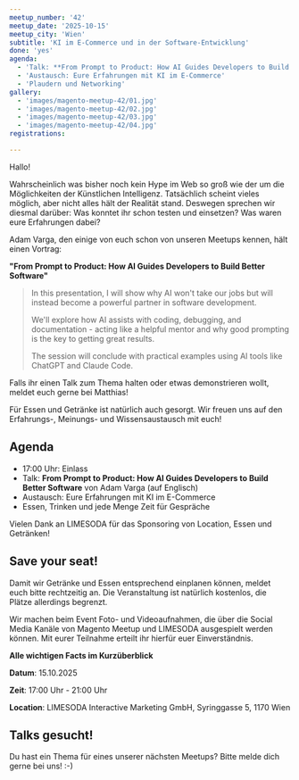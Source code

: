 ```yaml
---
meetup_number: '42'
meetup_date: '2025-10-15'
meetup_city: 'Wien'
subtitle: 'KI im E-Commerce und in der Software-Entwicklung'
done: 'yes'
agenda:
  - 'Talk: **From Prompt to Product: How AI Guides Developers to Build Better Software** von Adam Varga'
  - 'Austausch: Eure Erfahrungen mit KI im E-Commerce'
  - 'Plaudern und Networking'
gallery:
  - 'images/magento-meetup-42/01.jpg'
  - 'images/magento-meetup-42/02.jpg'
  - 'images/magento-meetup-42/03.jpg'
  - 'images/magento-meetup-42/04.jpg'
registrations:

---
```


Hallo!

Wahrscheinlich was bisher noch kein Hype im Web so groß wie der um die Möglichkeiten der Künstlichen Intelligenz. Tatsächlich scheint vieles möglich, aber nicht alles hält der Realität stand. Deswegen sprechen wir diesmal darüber: Was konntet ihr schon testen und einsetzen? Was waren eure Erfahrungen dabei?

Adam Varga, den einige von euch schon von unseren Meetups kennen, hält einen Vortrag:

**"From Prompt to Product: How AI Guides Developers to Build Better Software"**

> In this presentation, I will show why AI won't take our jobs but will instead become a powerful partner in software development.
>
> We'll explore how AI assists with coding, debugging, and documentation - acting like a helpful mentor and why good prompting is the key to getting great results.
>
> The session will conclude with practical examples using AI tools like ChatGPT and Claude Code.

Falls ihr einen Talk zum Thema halten oder etwas demonstrieren wollt, meldet euch gerne bei Matthias!

Für Essen und Getränke ist natürlich auch gesorgt. Wir freuen uns auf den Erfahrungs-, Meinungs- und Wissensaustausch mit euch!

## Agenda

* 17:00 Uhr: Einlass
* Talk: **From Prompt to Product: How AI Guides Developers to Build Better Software** von Adam Varga (auf Englisch)
* Austausch: Eure Erfahrungen mit KI im E-Commerce
* Essen, Trinken und jede Menge Zeit für Gespräche

Vielen Dank an LIMESODA für das Sponsoring von Location, Essen und Getränken!

## Save your seat!

Damit wir Getränke und Essen entsprechend einplanen können, meldet euch bitte rechtzeitig an. Die Veranstaltung ist natürlich kostenlos, die Plätze allerdings begrenzt.

Wir machen beim Event Foto- und Videoaufnahmen, die über die Social Media Kanäle von Magento Meetup und LIMESODA ausgespielt werden können. Mit eurer Teilnahme erteilt ihr hierfür euer Einverständnis.

**Alle wichtigen Facts im Kurzüberblick**

**Datum**: 15.10.2025

**Zeit**: 17:00 Uhr - 21:00 Uhr

**Location**: LIMESODA Interactive Marketing GmbH, Syringgasse 5, 1170 Wien

## Talks gesucht!

Du hast ein Thema für eines unserer nächsten Meetups? Bitte melde dich gerne bei uns! :-)